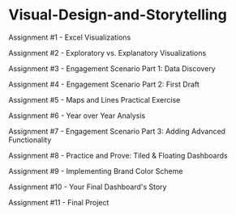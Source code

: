 # Visual-Design-and-Storytelling

Assignment #1 - Excel Visualizations

Assignment #2 - Exploratory vs. Explanatory Visualizations

Assignment #3 - Engagement Scenario Part 1: Data Discovery

Assignment #4 - Engagement Scenario Part 2: First Draft

Assignment #5 - Maps and Lines Practical Exercise

Assignment #6 - Year over Year Analysis

Assignment #7 - Engagement Scenario Part 3: Adding Advanced Functionality

Assignment #8 - Practice and Prove: Tiled & Floating Dashboards

Assignment #9 - Implementing Brand Color Scheme

Assignment #10 - Your Final Dashboard's Story

Assignment #11 - Final Project



















